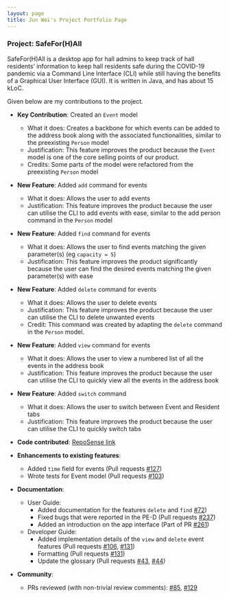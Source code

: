 ```yaml
---
layout: page
title: Jun Wei's Project Portfolio Page
---
```

### Project: SafeFor(H)All

SafeFor(H)All is a desktop app for hall admins to keep track of hall residents’ information to keep hall residents safe during the COVID-19 pandemic via a Command Line Interface (CLI) while still having the benefits of a Graphical User Interface (GUI). It is written in Java, and has about 15 kLoC.

Given below are my contributions to the project.

* **Key Contribution**: Created an `Event` model
  * What it does: Creates a backbone for which events can be added to the address book along with the associated functionalities, similar to the preexisting `Person` model
  * Justification: This feature improves the product because the `Event` model is one of the core selling points of our product.
  * Credits: Some parts of the model were refactored from the preexisting `Person` model
  
* **New Feature**: Added `add` command for events
  * What it does: Allows the user to add events
  * Justification: This feature improves the product because the user can utilise the CLI to add events with ease, similar to the add person command in the `Person` model

* **New Feature**: Added `find` command for events
  * What it does: Allows the user to find events matching the given parameter(s) (eg `capacity = 5`)
  * Justification: This feature improves the product significantly because the user can find the desired events matching the given
  parameter(s) with ease

* **New Feature**: Added `delete` command for events
  * What it does: Allows the user to delete events
  * Justification: This feature improves the product because the user can utilise the CLI to delete unwanted events
  * Credit: This command was created by adapting the `delete` command in the `Person` model.

* **New Feature**: Added `view` command for events
  * What it does: Allows the user to view a numbered list of all the events in the address book
  * Justification: This feature improves the product because the user can utilise the CLI to quickly view all the events in the address book

* **New Feature**: Added `switch` command
  * What it does: Allows the user to switch between Event and Resident tabs
  * Justification: This feature improves the product because the user can utilise the CLI to quickly switch tabs
  
* **Code contributed**: [RepoSense link](https://nus-cs2103-ay2122s1.github.io/tp-dashboard/?search=&sort=groupTitle&sortWithin=title&timeframe=commit&mergegroup=&groupSelect=groupByRepos&breakdown=true&checkedFileTypes=docs~functional-code~test-code~other&since=2021-09-17&tabOpen=true&tabType=authorship&tabAuthor=chongjunwei&tabRepo=AY2122S1-CS2103T-T15-4%2Ftp%5Bmaster%5D&authorshipIsMergeGroup=false&authorshipFileTypes=docs~functional-code~test-code&authorshipIsBinaryFileTypeChecked=false)

* **Enhancements to existing features**:
    * Added `time` field for events (Pull requests [\#127](https://github.com/AY2122S1-CS2103T-T15-4/tp/pull/127))
    * Wrote tests for Event model (Pull requests [\#103](https://github.com/AY2122S1-CS2103T-T15-4/tp/pull/103))
  
* **Documentation**:
    * User Guide:
        * Added documentation for the features `delete` and `find` [\#72](https://github.com/AY2122S1-CS2103T-T15-4/tp/pull/72))
        * Fixed bugs that were reported in the PE-D (Pull requests [\#237](https://github.com/AY2122S1-CS2103T-T15-4/tp/pull/237))
        * Added an introduction on the app interface (Part of PR [\#261](https://github.com/AY2122S1-CS2103T-T15-4/tp/pull/261))
    * Developer Guide:
        * Added implementation details of the `view` and `delete` event features (Pull requests [\#106](https://github.com/AY2122S1-CS2103T-T15-4/tp/pull/106), [\#131](https://github.com/AY2122S1-CS2103T-T15-4/tp/pull/131))
        * Formatting (Pull requests [\#131](https://github.com/AY2122S1-CS2103T-T15-4/tp/pull/131))
        * Update the glossary (Pull requests [\#43](https://github.com/AY2122S1-CS2103T-T15-4/tp/pull/43), [\#44](https://github.com/AY2122S1-CS2103T-T15-4/tp/pull/44))

* **Community**:
    * PRs reviewed (with non-trivial review comments): [\#85](https://github.com/AY2122S1-CS2103T-T15-4/tp/pull/85), [\#129](https://github.com/AY2122S1-CS2103T-T15-4/tp/pull/129)
